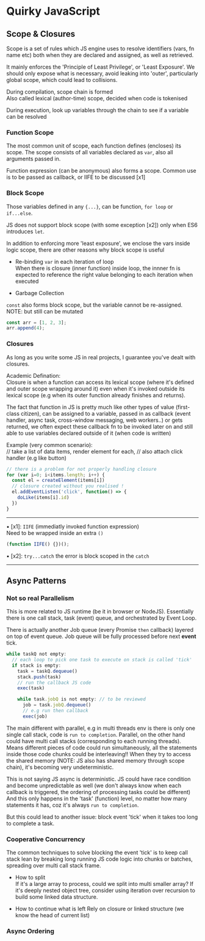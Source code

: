 # Quirky JavaScript

## Scope & Closures

Scope is a set of rules which JS engine uses to resolve identifiers (vars, fn name etc) both when they are declared and assigned, as well as retrieved.

It mainly enforces the 'Principle of Least Privilege', or 'Least Exposure'. We should only expose what is necessary, avoid leaking into 'outer', particularly global scope, which could lead to collisions.

During compilation, scope chain is formed  
Also called lexical (author-time) scope, decided when code is tokenised

During execution, look up variables through the chain to see if a variable can be resolved

### Function Scope

The most common unit of scope, each function defines (encloses) its scope. The scope consists of all variables declared as `var`, also all arguments passed in.

Function expression (can be anonymous) also forms a scope. Common use is to be passed as callback, or IIFE to be discussed [x1]

### Block Scope

Those variables defined in any `{...}`, can be function, `for loop` or `if...else`.

JS does not support block scope (with some exception [x2]) only when ES6 introduces `let`.

In addition to enforcing more 'least exposure', we enclose the vars inside logic scope, there are other reasons why block scope is useful

- Re-binding `var` in each iteration of loop  
  When there is closure (inner function) inside loop, the innner fn is expected to reference the right value belonging to each iteration when executed

- Garbage Collection

`const` also forms block scope, but the variable cannot be re-assigned. NOTE: but still can be mutated

```js
const arr = [1, 2, 3];
arr.append(4);
```

### Closures

As long as you write some JS in real projects, I guarantee you've dealt with closures.

Academic Defination:  
Closure is when a function can access its lexical scope (where it's defined and outer scope wrapping around it) even when it's invoked outside its lexical scope (e.g when its outer function already finishes and returns).

The fact that function in JS is pretty much like other types of value (first-class citizen), can be assigned to a variable, passed in as callback (event handler, async task, cross-window messaging, web workers..) or gets returned, we often expect these callback fn to be invoked later on and still able to use variables declared outside of it (when code is written)

Example (very common scenario):  
// take a list of data items, render element for each,
// also attach click handler (e.g like button)

```js
// there is a problem for not properly handling closure
for (var i=0; i<items.length; i++) {
  const el = createElement(items[i])
  // closure created without you realised !
  el.addEventListen('click', function() => {
    doLike(items[i].id)
  })
}
```

---

▪︎ [x1]: `IIFE` (immediatly invoked function expression)  
Need to be wrapped inside an extra `()`

```js
(function IIFE() {})();
```

▪︎ [x2]: `try...catch` the error is block scoped in the `catch`

---

## Async Patterns

### Not so real Parallelism

This is more related to JS runtime (be it in browser or NodeJS). Essentially there is one call stack, task (event) queue, and orchestrated by Event Loop.

There is actually another Job queue (every Promise `then` callback) layered on top of event queue. Job queue will be fully processed before next **event** tick.

```js
while taskQ not empty:
  // each loop to pick one task to execute on stack is called 'tick'
  if stack is empty:
    task = taskQ.dequeue()
    stack.push(task)
    // run the callback JS code
    exec(task)

    while task.jobQ is not empty: // to be reviewed
      job = task.jobQ.dequeue()
      // e.g run then callback
      exec(job)
```

The main different with parallel, e.g in multi threads env is there is only one single call stack, code is `run to completion`. Parallel, on the other hand could have multi call stacks (corresponding to each running threads). Means different pieces of code could run simultaneously, all the statements inside those code chunks could be interleaving!! When they try to access the shared memory (NOTE: JS also has shared memory through scope chain), it's becoming very undeterministic.

This is not saying JS async is deterministic. JS could have race condition and become unpredictable as well (we don't always know when each callback is triggered, the ordering of processing tasks could be different)  
And this only happens in the 'task' (function) level, no matter how many statements it has, coz it's always `run to completion`.

But this could lead to another issue: block event 'tick' when it takes too long to complete a task.

### Cooperative Concurrency

The common techniques to solve blocking the event 'tick' is to keep call stack lean by breaking long running JS code logic into chunks or batches, spreading over multi call stack frame.

- How to split  
  If it's a large array to process, could we split into multi smaller array? If it's deeply nested object tree, consider using iteration over recursion to build some linked data structure.

- How to continue what is left
  Rely on closure or linked structure (we know the head of current list)

### Async Ordering
